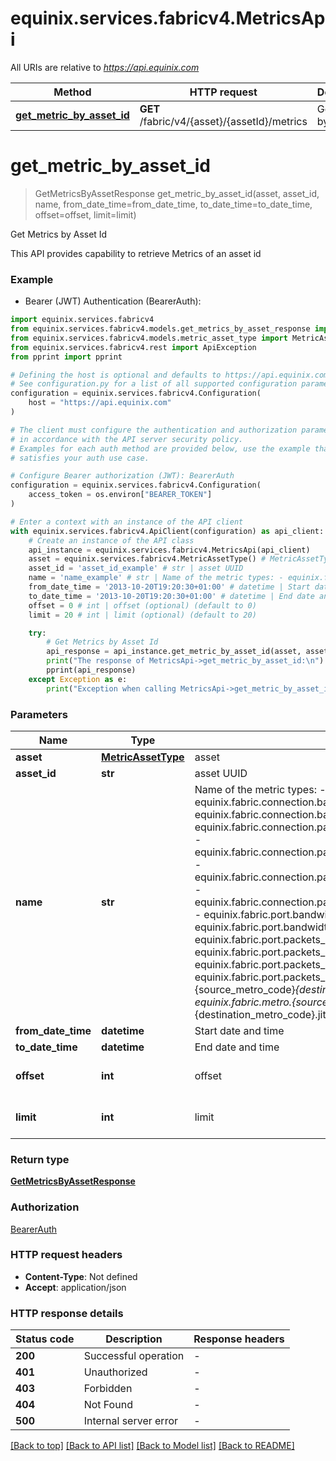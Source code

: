 # equinix.services.fabricv4.MetricsApi

All URIs are relative to *https://api.equinix.com*

Method | HTTP request | Description
------------- | ------------- | -------------
[**get_metric_by_asset_id**](MetricsApi.md#get_metric_by_asset_id) | **GET** /fabric/v4/{asset}/{assetId}/metrics | Get Metrics by Asset Id


# **get_metric_by_asset_id**
> GetMetricsByAssetResponse get_metric_by_asset_id(asset, asset_id, name, from_date_time=from_date_time, to_date_time=to_date_time, offset=offset, limit=limit)

Get Metrics by Asset Id

This API provides capability to retrieve Metrics of an asset id

### Example

* Bearer (JWT) Authentication (BearerAuth):

```python
import equinix.services.fabricv4
from equinix.services.fabricv4.models.get_metrics_by_asset_response import GetMetricsByAssetResponse
from equinix.services.fabricv4.models.metric_asset_type import MetricAssetType
from equinix.services.fabricv4.rest import ApiException
from pprint import pprint

# Defining the host is optional and defaults to https://api.equinix.com
# See configuration.py for a list of all supported configuration parameters.
configuration = equinix.services.fabricv4.Configuration(
    host = "https://api.equinix.com"
)

# The client must configure the authentication and authorization parameters
# in accordance with the API server security policy.
# Examples for each auth method are provided below, use the example that
# satisfies your auth use case.

# Configure Bearer authorization (JWT): BearerAuth
configuration = equinix.services.fabricv4.Configuration(
    access_token = os.environ["BEARER_TOKEN"]
)

# Enter a context with an instance of the API client
with equinix.services.fabricv4.ApiClient(configuration) as api_client:
    # Create an instance of the API class
    api_instance = equinix.services.fabricv4.MetricsApi(api_client)
    asset = equinix.services.fabricv4.MetricAssetType() # MetricAssetType | asset
    asset_id = 'asset_id_example' # str | asset UUID
    name = 'name_example' # str | Name of the metric types: - equinix.fabric.connection.bandwidth_rx.usage - equinix.fabric.connection.bandwidth_tx.usage - equinix.fabric.connection.packets_dropped_rx_aside_rateexceeded.count - equinix.fabric.connection.packets_dropped_tx_aside_rateexceeded.count - equinix.fabric.connection.packets_dropped_rx_zside_rateexceeded.count - equinix.fabric.connection.packets_dropped_tx_zside_rateexceeded.count - equinix.fabric.port.bandwidth_rx.usage - equinix.fabric.port.bandwidth_tx.usage - equinix.fabric.port.packets_dropped_rx.count - equinix.fabric.port.packets_dropped_tx.count - equinix.fabric.port.packets_erred_rx.count - equinix.fabric.port.packets_erred_tx.count - equinix.fabric.metro.{source_metro_code}_{destination_metro_code}.latency - equinix.fabric.metro.{source_metro_code}_{destination_metro_code}.jitter_avg 
    from_date_time = '2013-10-20T19:20:30+01:00' # datetime | Start date and time (optional)
    to_date_time = '2013-10-20T19:20:30+01:00' # datetime | End date and time (optional)
    offset = 0 # int | offset (optional) (default to 0)
    limit = 20 # int | limit (optional) (default to 20)

    try:
        # Get Metrics by Asset Id
        api_response = api_instance.get_metric_by_asset_id(asset, asset_id, name, from_date_time=from_date_time, to_date_time=to_date_time, offset=offset, limit=limit)
        print("The response of MetricsApi->get_metric_by_asset_id:\n")
        pprint(api_response)
    except Exception as e:
        print("Exception when calling MetricsApi->get_metric_by_asset_id: %s\n" % e)
```



### Parameters


Name | Type | Description  | Notes
------------- | ------------- | ------------- | -------------
 **asset** | [**MetricAssetType**](.md)| asset | 
 **asset_id** | **str**| asset UUID | 
 **name** | **str**| Name of the metric types: - equinix.fabric.connection.bandwidth_rx.usage - equinix.fabric.connection.bandwidth_tx.usage - equinix.fabric.connection.packets_dropped_rx_aside_rateexceeded.count - equinix.fabric.connection.packets_dropped_tx_aside_rateexceeded.count - equinix.fabric.connection.packets_dropped_rx_zside_rateexceeded.count - equinix.fabric.connection.packets_dropped_tx_zside_rateexceeded.count - equinix.fabric.port.bandwidth_rx.usage - equinix.fabric.port.bandwidth_tx.usage - equinix.fabric.port.packets_dropped_rx.count - equinix.fabric.port.packets_dropped_tx.count - equinix.fabric.port.packets_erred_rx.count - equinix.fabric.port.packets_erred_tx.count - equinix.fabric.metro.{source_metro_code}_{destination_metro_code}.latency - equinix.fabric.metro.{source_metro_code}_{destination_metro_code}.jitter_avg  | 
 **from_date_time** | **datetime**| Start date and time | [optional] 
 **to_date_time** | **datetime**| End date and time | [optional] 
 **offset** | **int**| offset | [optional] [default to 0]
 **limit** | **int**| limit | [optional] [default to 20]

### Return type

[**GetMetricsByAssetResponse**](GetMetricsByAssetResponse.md)

### Authorization

[BearerAuth](../README.md#BearerAuth)

### HTTP request headers

 - **Content-Type**: Not defined
 - **Accept**: application/json

### HTTP response details

| Status code | Description | Response headers |
|-------------|-------------|------------------|
**200** | Successful operation |  -  |
**401** | Unauthorized |  -  |
**403** | Forbidden |  -  |
**404** | Not Found |  -  |
**500** | Internal server error |  -  |

[[Back to top]](#) [[Back to API list]](../README.md#documentation-for-api-endpoints) [[Back to Model list]](../README.md#documentation-for-models) [[Back to README]](../README.md)

